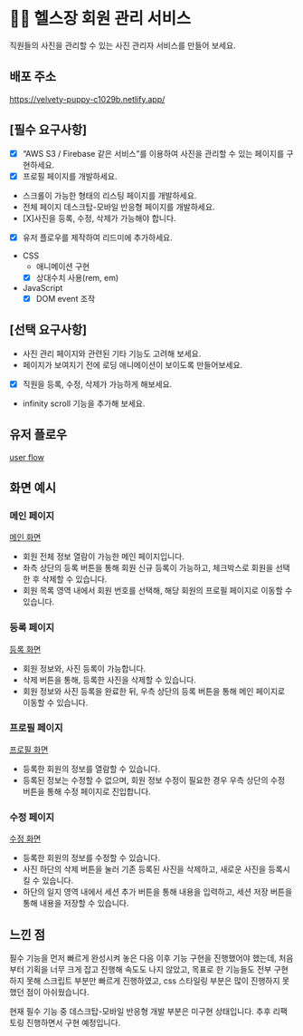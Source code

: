 
# :weight_lifting_man: 헬스장 회원 관리 서비스

직원들의 사진을 관리할 수 있는 사진 관리자 서비스를 만들어 보세요.

## 배포 주소
https://velvety-puppy-c1029b.netlify.app/

## [필수 요구사항]
- [X] “AWS S3 / Firebase 같은 서비스”를 이용하여 사진을 관리할 수 있는 페이지를 구현하세요.
- [X] 프로필 페이지를 개발하세요.
- 스크롤이 가능한 형태의 리스팅 페이지를 개발하세요.
- 전체 페이지 데스크탑-모바일 반응형 페이지를 개발하세요.
- [X]사진을 등록, 수정, 삭제가 가능해야 합니다.
- [X] 유저 플로우를 제작하여 리드미에 추가하세요.
- CSS
  * 애니메이션 구현
  - [X] 상대수치 사용(rem, em)
- JavaScript
  - [X] DOM event 조작

## [선택 요구사항]
- 사진 관리 페이지와 관련된 기타 기능도 고려해 보세요.
- 페이지가 보여지기 전에 로딩 애니메이션이 보이도록 만들어보세요.
- [X] 직원을 등록, 수정, 삭제가 가능하게 해보세요.
- infinity scroll 기능을 추가해 보세요.

## 유저 플로우
[user flow](./assets/images/flow%20chart.JPG)

## 화면 예시
### 메인 페이지
[메인 화면](./assets/images/enroll%20info.JPG)
- 회원 전체 정보 열람이 가능한 메인 페이지입니다.
- 좌측 상단의 등록 버튼을 통해 회원 신규 등록이 가능하고, 체크박스로 회원을 선택한 후 삭제할 수 있습니다.
- 회원 목록 영역 내에서 회원 번호를 선택해, 해당 회원의 프로필 페이지로 이동할 수 있습니다.

### 등록 페이지
[등록 화면](./assets/images/enroll%20page.JPG)
- 회원 정보와, 사진 등록이 가능합니다.
- 삭제 버튼을 통해, 등록한 사진을 삭제할 수 있습니다.
- 회원 정보와 사진 등록을 완료한 뒤, 우측 상단의 등록 버튼을 통해 메인 페이지로 이동할 수 있습니다.

### 프로필 페이지
[프로필 화면](./assets/images/detail.JPG)
- 등록한 회원의 정보를 열람할 수 있습니다.
- 등록된 정보는 수정할 수 없으며, 회원 정보 수정이 필요한 경우 우측 상단의 수정 버튼을 통해 수정 페이지로 진입합니다.

### 수정 페이지
[수정 화면](./assets/images/update.JPG)
- 등록한 회원의 정보를 수정할 수 있습니다.
- 사진 하단의 삭제 버튼을 눌러 기존 등록된 사진을 삭제하고, 새로운 사진을 등록시킬 수 있습니다.
- 하단의 일지 영역 내에서 세션 추가 버튼을 통해 내용을 입력하고, 세션 저장 버튼을 통해 내용을 저장할 수 있습니다.

## 느낀 점

필수 기능을 먼저 빠르게 완성시켜 놓은 다음 이후 기능 구현을 진행했어야 했는데, 처음부터 기획을 너무 크게 잡고 진행해 속도도 나지 않았고, 목표로 한 기능들도 전부 구현하지 못해 스크립트 부분만 빠르게 진행하였고, css 스타일링 부분은 많이 진행하지 못했던 점이 아쉬웠습니다.

현재 필수 기능 중 데스크탑-모바일 반응형 개발 부분은 미구현 상태입니다.
추후 리팩토링 진행하면서 구현 예정입니다.
